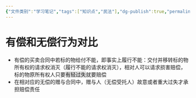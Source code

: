 ```yaml
---
{"文件类别":"学习笔记","tags":["知识点","民法"],"dg-publish":true,"permalink":"/学习笔记studyup/民法总论/给付不能/","dgPassFrontmatter":true,"created":"2024-10-13T11:04:58.525+08:00","updated":"2024-11-16T22:17:26.188+08:00"}
---
```


# 有偿和无偿行为对比
- 有偿的买卖合同中若标的物给付不能，即事实上履行不能：交付并移转标的物所有权的请求权消灭（履行不能的请求权消灭），相对人可以请求损害赔偿，标的物原所有权人只要<span style="background:rgba(92, 92, 92, 0.2)">有轻过失</span>就要赔偿
- 在相对应的无偿的赠与合同中，赠与人（无偿受托人）故意或者重大过失才承担赔偿责任